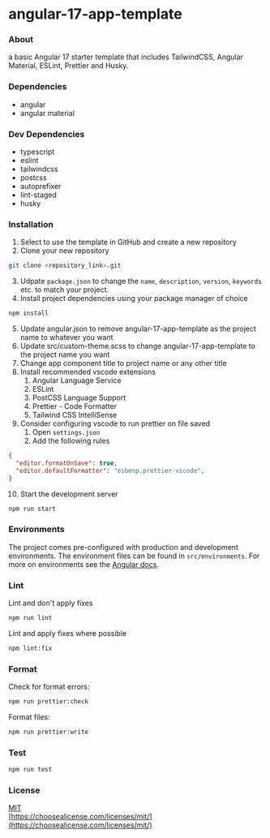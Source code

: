 # angular-17-app-template

### About
a basic Angular 17 starter template that includes TailwindCSS, Angular Material, ESLint, Prettier and Husky.

### Dependencies
- angular
- angular material

### Dev Dependencies
- typescript
- eslint
- tailwindcss
- postcss
- autoprefixer
- lint-staged
- husky

### Installation
1. Select to use the template in GitHub and create a new repository
2. Clone your new repository
```bash
git clone <repository_link>.git
```
3. Udpate `package.json` to change the `name`, `description`, `version`, `keywords` etc. to match your project.
4. Install project dependencies using your package manager of choice
```bash
npm install
```
5. Update angular.json to remove angular-17-app-template as the project name to whatever you want
6. Update src/custom-theme.scss to change angular-17-app-template to the project name you want
7. Change app component title to project name or any other title
8. Install recommended vscode extensions
    1. Angular Language Service
    2. ESLint
    3. PostCSS Language Support
    4. Prettier - Code Formatter
    5. Tailwind CSS IntelliSense
9. Consider configuring vscode to run prettier on file saved
    1. Open `settings.json`
    2. Add the following rules
```json
{
  "editor.formatOnSave": true,
  "editor.defaultFormatter": "esbenp.prettier-vscode",
}
```
10. Start the development server
```bash
npm run start
```

### Environments
The project comes pre-configured with production and development environments. The environment files can be found in `src/environments`. For more on environments see the [Angular docs](https://angular.dev/tools/cli/environments#configure-environment-specific-defaults).

### Lint
Lint and don't apply fixes
```bash
npm run lint
```

Lint and apply fixes where possible
```bash
npm lint:fix
```

### Format
Check for format errors:
```bash
npm run prettier:check
```

Format files:
```bash
npm run prettier:write
```

### Test
```bash
npm run test
```

### License
[MIT](https://github.com/JakeBisson8/angular-17-app-template/blob/main/LICENSE)  
[https://choosealicense.com/licenses/mit/](https://choosealicense.com/licenses/mit/)

